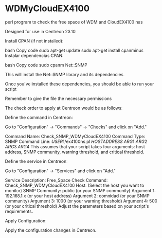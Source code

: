 
# WDMyCloudEX4100
perl program to check the free space of WDM and CloudEX4100 nas


Designed for use in Centreon 23.10

Install CPAN (if not installed):

bash
Copy code
sudo apt-get update
sudo apt-get install cpanminus
Instalar dependencias CPAN:

bash
Copy code
sudo cpanm Net::SNMP

This will install the Net::SNMP library and its dependencies.

Once you've installed these dependencies, you should be able to run your script 

Remember to give the file the necessary permissions

The check order to apply at Centreon would be as follows:

Define the command in Centreon:

Go to "Configuration" -> "Commands" -> "Checks" and click on "Add."

Command Name: Check_SNMP_WDMyCloudEX4100
Command Type: SNMP
Command Line: $USER1$/ex4100ns.pl $HOSTADDRESS$ $ARG1$ $ARG2$ $ARG3$ $ARG4$
This assumes that your script takes four arguments: host address, SNMP community, warning threshold, and critical threshold.

Define the service in Centreon:

Go to "Configuration" -> "Services" and click on "Add."

Service Description: Free_Space
Check Command: Check_SNMP_WDMyCloudEX4100
Host: (Select the host you want to monitor)
SNMP Community: public (or your SNMP community)
Argument 1: 192.168.1.x (or your host address)
Argument 2: comnidad (or your SNMP community)
Argument 3: 1000 (or your warning threshold)
Argument 4: 500 (or your critical threshold)
Adjust the parameters based on your script's requirements.

Apply Configuration:

Apply the configuration changes in Centreon.
